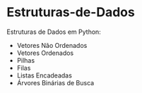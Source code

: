 # Estruturas-de-Dados
Estruturas de Dados em Python:
- Vetores Não Ordenados
- Vetores Ordenados
- Pilhas
- Filas
- Listas Encadeadas
- Árvores Binárias de Busca
